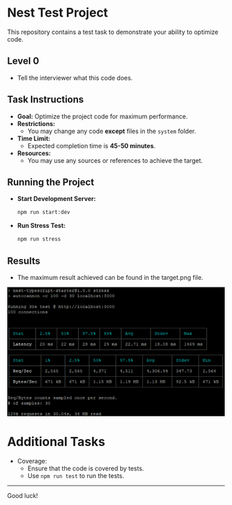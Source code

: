 # Nest Test Project

This repository contains a test task to demonstrate your ability to optimize code.

## Level 0

- Tell the interviewer what this code does.

## Task Instructions

- **Goal:** Optimize the project code for maximum performance.
- **Restrictions:**  
  - You may change any code **except** files in the `system` folder.
- **Time Limit:**  
  - Expected completion time is **45-50 minutes**.
- **Resources:**  
  - You may use any sources or references to achieve the target.

## Running the Project

- **Start Development Server:**  
  ```bash
  npm run start:dev
  ```
- **Run Stress Test:**  
  ```bash
  npm run stress
  ```

## Results

- The maximum result achieved can be found in the target.png file.

![Target Result](./target.png)

# Additional Tasks
- Coverage:  
  - Ensure that the code is covered by tests.
  - Use `npm run test` to run the tests.

---
Good luck!